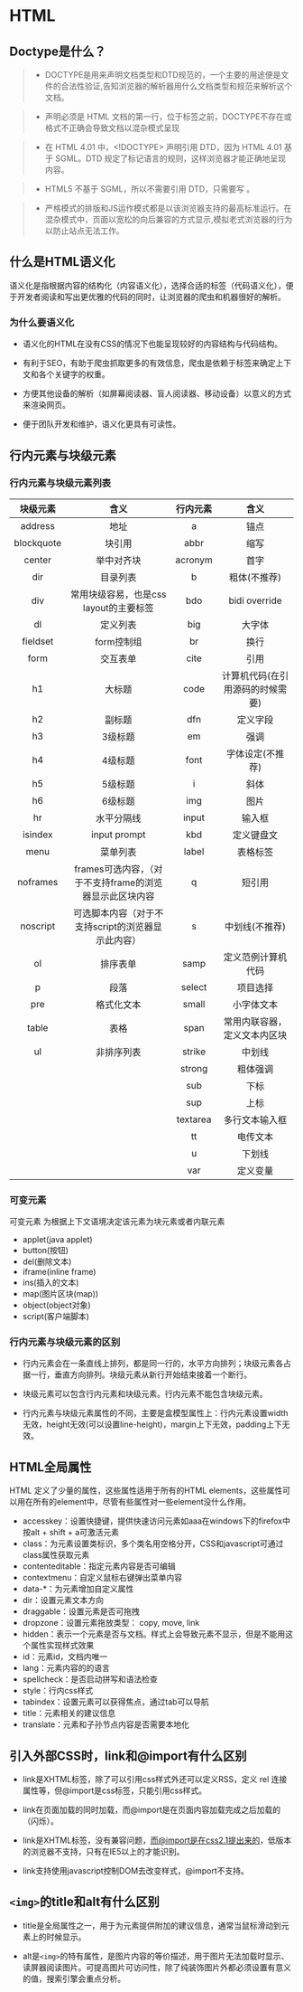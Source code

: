 # HTML
## Doctype是什么？

>- DOCTYPE是用来声明文档类型和DTD规范的，一个主要的用途便是文件的合法性验证,告知浏览器的解析器用什么文档类型和规范来解析这个文档。

>- <!DOCTYPE> 声明必须是 HTML 文档的第一行，位于<html>标签之前，DOCTYPE不存在或格式不正确会导致文档以混杂模式呈现

>- 在 HTML 4.01 中，<!DOCTYPE> 声明引用 DTD，因为 HTML 4.01 基于 SGML。DTD 规定了标记语言的规则，这样浏览器才能正确地呈现内容。

>- HTML5 不基于 SGML，所以不需要引用 DTD，只需要写 <!DOCTYPE HTML>。

>- 严格模式的排版和JS运作模式都是以该浏览器支持的最高标准运行。在混杂模式中，页面以宽松的向后兼容的方式显示,模拟老式浏览器的行为以防止站点无法工作。

## 什么是HTML语义化

语义化是指根据内容的结构化（内容语义化），选择合适的标签（代码语义化），便于开发者阅读和写出更优雅的代码的同时，让浏览器的爬虫和机器很好的解析。

### 为什么要语义化

- 语义化的HTML在没有CSS的情况下也能呈现较好的内容结构与代码结构。

- 有利于SEO，有助于爬虫抓取更多的有效信息，爬虫是依赖于标签来确定上下文和各个关键字的权重。

- 方便其他设备的解析（如屏幕阅读器、盲人阅读器、移动设备）以意义的方式来渲染网页。

- 便于团队开发和维护，语义化更具有可读性。

## 行内元素与块级元素
### 行内元素与块级元素列表

| 块级元素      | 含义          | 行内元素     | 含义          |
| :-----------: |:-------------:|:-----------: |:-------------:|
| address       | 地址          | a            | 锚点          |
| blockquote    | 块引用        | abbr         | 缩写          |
| center        | 举中对齐块    | acronym      | 首字          |
| dir           | 目录列表      | b            | 粗体(不推荐)  |
| div           | 常用块级容易，也是css layout的主要标签 | bdo           | bidi override |
| dl            | 定义列表      | big          | 大字体        |
| fieldset      | form控制组    | br           | 换行          |
| form          | 交互表单      | cite         | 引用          |
| h1            | 大标题        | code         | 计算机代码(在引用源码的时候需要)|
| h2            | 副标题        | dfn          |定义字段       |
| h3            | 3级标题       | em           | 强调          |
| h4            | 4级标题       | font         | 字体设定(不推荐)|
| h5            | 5级标题       | i            | 斜体          |
| h6            | 6级标题       | img          | 图片          |
| hr            | 水平分隔线    | input        | 输入框        |
| isindex       | input prompt  | kbd          | 定义键盘文    |
| menu          | 菜单列表      | label        | 表格标签      |
| noframes      | frames可选内容，（对于不支持frame的浏览器显示此区块内容 | q             | 短引用        |
| noscript      | 可选脚本内容（对于不支持script的浏览器显示此内容）| s             |中划线(不推荐) |
| ol            | 排序表单      | samp         |定义范例计算机代码|
| p             | 段落          | select       | 项目选择      |
| pre           | 格式化文本    | small        | 小字体文本    |
| table         | 表格          | span         | 常用内联容器，定义文本内区块|
| ul            | 非排序列表    | strike       | 中划线        |
|               |               | strong       | 粗体强调      |
|               |               | sub          | 下标          |
|               |               | sup          | 上标          |
|               |               | textarea     | 多行文本输入框|
|               |               | tt           | 电传文本      |
|               |               | u            | 下划线        |
|               |               | var          | 定义变量      |

### 可变元素

可变元素 为根据上下文语境决定该元素为块元素或者内联元素

- applet(java applet)
- button(按钮)
- del(删除文本)
- iframe(inline frame)
- ins(插入的文本)
- map(图片区块(map))
- object(object对象)
- script(客户端脚本)

### 行内元素与块级元素的区别

- 行内元素会在一条直线上排列，都是同一行的，水平方向排列；块级元素各占据一行，垂直方向排列。块级元素从新行开始结束接着一个断行。

- 块级元素可以包含行内元素和块级元素。行内元素不能包含块级元素。

- 行内元素与块级元素属性的不同，主要是盒模型属性上：行内元素设置width无效，height无效(可以设置line-height)，margin上下无效，padding上下无效。

## HTML全局属性

HTML 定义了少量的属性，这些属性适用于所有的HTML elements，这些属性可以用在所有的element中，尽管有些属性对一些element没什么作用。

- accesskey：设置快捷键，提供快速访问元素如aaa在windows下的firefox中按alt + shift + a可激活元素
- class：为元素设置类标识，多个类名用空格分开，CSS和javascript可通过class属性获取元素
- contenteditable：指定元素内容是否可编辑
- contextmenu：自定义鼠标右键弹出菜单内容
- data-*：为元素增加自定义属性
- dir：设置元素文本方向
- draggable：设置元素是否可拖拽
- dropzone：设置元素拖放类型： copy, move, link
- hidden：表示一个元素是否与文档。样式上会导致元素不显示，但是不能用这个属性实现样式效果
- id：元素id，文档内唯一
- lang：元素内容的的语言
- spellcheck：是否启动拼写和语法检查
- style：行内css样式
- tabindex：设置元素可以获得焦点，通过tab可以导航
- title：元素相关的建议信息
- translate：元素和子孙节点内容是否需要本地化

## 引入外部CSS时，link和@import有什么区别
- link是XHTML标签，除了可以引用css样式外还可以定义RSS，定义 rel 连接属性等，但@import是css标签，只能引用css样式。

- link在页面加载的同时加载，而@import是在页面内容加载完成之后加载的（闪烁）。

- link是XHTML标签，没有兼容问题，而@import是在css2.1提出来的，低版本的浏览器不支持，只有在IE5以上的才能识别。

- link支持使用javascript控制DOM去改变样式，@import不支持。

## `<img>`的title和alt有什么区别

- title是全局属性之一，用于为元素提供附加的建议信息，通常当鼠标滑动到元素上的时候显示。

- alt是`<img>`的特有属性，是图片内容的等价描述，用于图片无法加载时显示、读屏器阅读图片。可提高图片可访问性，除了纯装饰图片外都必须设置有意义的值，搜索引擎会重点分析。
